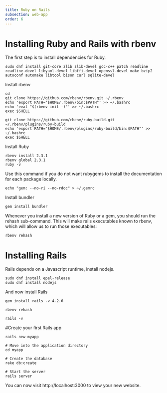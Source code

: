 ```yaml
---
title: Ruby on Rails      
subsection: web-app
order: 6
---
```


# Installing Ruby and Rails with rbenv

The first step is to install dependencies for Ruby.

```
sudo dnf install git-core zlib zlib-devel gcc-c++ patch readline readline-devel libyaml-devel libffi-devel openssl-devel make bzip2 autoconf automake libtool bison curl sqlite-devel
```

Install rbenv

```
cd
git clone https://github.com/rbenv/rbenv.git ~/.rbenv
echo 'export PATH="$HOME/.rbenv/bin:$PATH"' >> ~/.bashrc
echo 'eval "$(rbenv init -)"' >> ~/.bashrc
exec $SHELL

git clone https://github.com/rbenv/ruby-build.git ~/.rbenv/plugins/ruby-build
echo 'export PATH="$HOME/.rbenv/plugins/ruby-build/bin:$PATH"' >> ~/.bashrc
exec $SHELL
```

Install Ruby

```
rbenv install 2.3.1
rbenv global 2.3.1
ruby -v

```
Use this command if you do not want rubygems to install the documentation for each package locally.

```
echo "gem: --no-ri --no-rdoc" > ~/.gemrc
```

Install bundler

```
gem install bundler
```

Whenever you install a new version of Ruby or a gem, you should run the rehash sub-command. This will make rails executables known to rbenv, which will allow us to run those executables:

``` 
rbenv rehash 
``` 

# Installing Rails

Rails depends on a Javascript runtime, install nodejs.

```
sudo dnf install epel-release
sudo dnf install nodejs
```

And now install Rails

```
gem install rails -v 4.2.6
```
```
rbenv rehash
```

```
rails -v
```

#Create your first Rails app

```
rails new myapp

# Move into the application directory
cd myapp

# Create the database
rake db:create

# Start the server
rails server
```
You can now visit http://localhost:3000 to view your new website.
